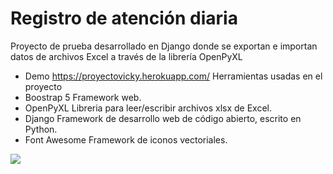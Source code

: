 # Registro de atención diaria
Proyecto de prueba desarrollado en Django donde se exportan e importan datos de archivos Excel a través de la librería OpenPyXL
- Demo https://proyectovicky.herokuapp.com/
Herramientas usadas en el proyecto
- Boostrap 5  Framework web.
- OpenPyXL  Libreria para leer/escribir archivos xlsx de Excel.
- Django  Framework de desarrollo web de código abierto, escrito en Python.
- Font Awesome  Framework de iconos vectoriales.

![](https://repository-images.githubusercontent.com/299468489/579f0900-0b58-11eb-8f3a-aa1743c85244)
